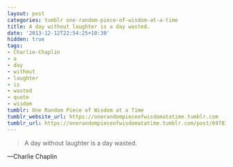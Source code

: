 ```yaml
---
layout: post
categories: tumblr one-random-piece-of-wisdom-at-a-time
title: A day without laughter is a day wasted.
date: '2013-12-12T22:54:25+10:30'
hidden: true
tags:
- Charlie-Chaplin
- a
- day
- without
- laughter
- is
- wasted
- quote
- wisdom
tumblr: One Random Piece of Wisdom at a Time
tumblr_website_url: https://onerandompieceofwisdomatatime.tumblr.com
tumblr_url: https://onerandompieceofwisdomatatime.tumblr.com/post/69781241405/a-day-without-laughter-is-a-day-wasted
---
```

> A day without laughter is a day wasted.

—Charlie Chaplin
